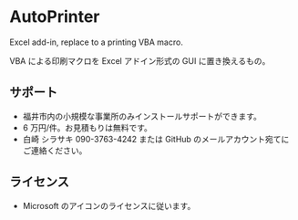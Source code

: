 # AutoPrinter
Excel add-in, replace to a printing VBA macro.

VBA による印刷マクロを Excel アドイン形式の GUI に置き換えるもの。

## サポート
- 福井市内の小規模な事業所のみインストールサポートができます。
- 6 万円/件。お見積もりは無料です。
- 白崎 シラサキ 090-3763-4242 または GitHub のメールアカウント宛てにご連絡ください。

## ライセンス
- Microsoft のアイコンのライセンスに従います。
